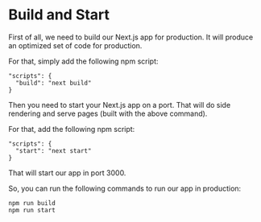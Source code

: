 # Build and Start

First of all, we need to build our Next.js app for production. It will produce an optimized set of code for production.

For that, simply add the following npm script:

```
"scripts": {
  "build": "next build"
}
```

Then you need to start your Next.js app on a port. That will do side rendering and serve pages (built with the above command).

For that, add the following npm script:

```
"scripts": {
  "start": "next start"
}
```

That will start our app in port 3000.

So, you can run the following commands to run our app in production:

```
npm run build
npm run start
```